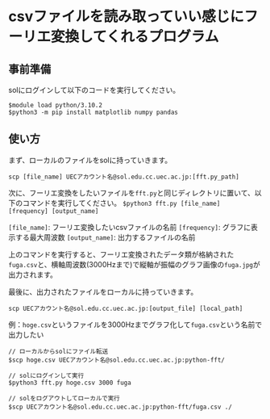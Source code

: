 # csvファイルを読み取っていい感じにフーリエ変換してくれるプログラム

## 事前準備
solにログインして以下のコードを実行してください。

```
$module load python/3.10.2  
$python3 -m pip install matplotlib numpy pandas
```

## 使い方
まず、ローカルのファイルをsolに持っていきます。

`
scp [file_name] UECアカウント名@sol.edu.cc.uec.ac.jp:[fft.py_path]
`

次に、フーリエ変換をしたいファイルを`fft.py`と同じディレクトリに置いて、以下のコマンドを実行してください。
`
$python3 fft.py [file_name] [frequency] [output_name]
`

`[file_name]`: フーリエ変換したいcsvファイルの名前
`[frequency]`: グラフに表示する最大周波数
`[output_name]`: 出力するファイルの名前

上のコマンドを実行すると、フーリエ変換されたデータ類が格納された`fuga.csv`と、横軸周波数(3000Hzまで)で縦軸が振幅のグラフ画像の`fuga.jpg`が出力されます。

最後に、出力されたファイルをローカルに持っていきます。

`
scp UECアカウント名@sol.edu.cc.uec.ac.jp:[output_file] [local_path] 
`

例：`hoge.csv`というファイルを3000Hzまでグラフ化して`fuga.csv`という名前で出力したい

```
// ローカルからsolにファイル転送
$scp hoge.csv UECアカウント名@sol.edu.cc.uec.ac.jp:python-fft/

// solにログインして実行
$python3 fft.py hoge.csv 3000 fuga 

// solをログアウトしてローカルで実行
$scp UECアカウント名@sol.edu.cc.uec.ac.jp:python-fft/fuga.csv ./
```
